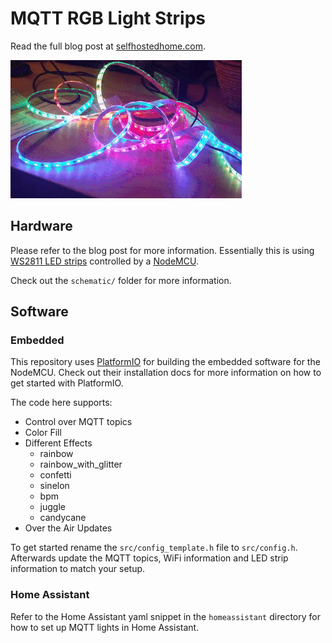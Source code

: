 # MQTT RGB Light Strips

Read the full blog post at [selfhostedhome.com](https://selfhostedhome.com/wifi-connected-rgb-led-strip/).

![Rainbow Lights](images/rgb-rainbow.gif)

## Hardware

Please refer to the blog post for more information. Essentially this is using
[WS2811 LED strips](https://amzn.to/2Cg3rxm) controlled by a [NodeMCU](https://amzn.to/2NI5s7t).

Check out the `schematic/` folder for more information.

## Software

### Embedded

This repository uses [PlatformIO](https://platformio.org/) for building the
embedded software for the NodeMCU. Check out their installation docs for more
information on how to get started with PlatformIO.

The code here supports:
* Control over MQTT topics
* Color Fill
* Different Effects
    * rainbow
    * rainbow\_with\_glitter
    * confetti
    * sinelon
    * bpm
    * juggle
    * candycane
* Over the Air Updates

To get started rename the `src/config_template.h` file to `src/config.h`.
Afterwards update the MQTT topics, WiFi information and LED strip information
to match your setup.

### Home Assistant

Refer to the Home Assistant yaml snippet in the `homeassistant` directory for
how to set up MQTT lights in Home Assistant.
